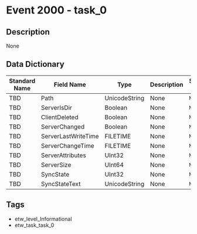 # Event 2000 - task_0

## Description
None

## Data Dictionary
|Standard Name|Field Name|Type|Description|Sample Value|
|---|---|---|---|---|
|TBD|Path|UnicodeString|None|`None`|
|TBD|ServerIsDir|Boolean|None|`None`|
|TBD|ClientDeleted|Boolean|None|`None`|
|TBD|ServerChanged|Boolean|None|`None`|
|TBD|ServerLastWriteTime|FILETIME|None|`None`|
|TBD|ServerChangeTime|FILETIME|None|`None`|
|TBD|ServerAttributes|UInt32|None|`None`|
|TBD|ServerSize|UInt64|None|`None`|
|TBD|SyncState|UInt32|None|`None`|
|TBD|SyncStateText|UnicodeString|None|`None`|

## Tags
* etw_level_Informational
* etw_task_task_0